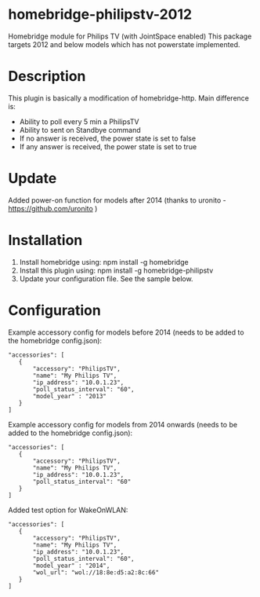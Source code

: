 # homebridge-philipstv-2012
Homebridge module for Philips TV (with JointSpace enabled) 
This package targets 2012 and below models which has not powerstate implemented.

# Description

This plugin is basically a modification of homebridge-http.
Main difference is:
- Ability to poll every 5 min a PhilipsTV
- Ability to sent on Standbye command
- If no answer is received, the power state is set to false
- If any answer is received, the power state is set to true

# Update
Added power-on function for models after 2014 (thanks to uronito - https://github.com/uronito )

# Installation

1. Install homebridge using: npm install -g homebridge
2. Install this plugin using: npm install -g homebridge-philipstv
3. Update your configuration file. See the sample below.

# Configuration

Example accessory config for models before 2014 (needs to be added to the homebridge config.json):
 ```
"accessories": [
	{
		"accessory": "PhilipsTV",
		"name": "My Philips TV",
		"ip_address": "10.0.1.23",
		"poll_status_interval": "60",
		"model_year" : "2013"
	}
]
 ```

Example accessory config for models from 2014 onwards (needs to be added to the homebridge config.json):
 ```
"accessories": [
	{
		"accessory": "PhilipsTV",
		"name": "My Philips TV",
		"ip_address": "10.0.1.23",
		"poll_status_interval": "60"
	}
]
 ```
 
Added test option for WakeOnWLAN:
 ```
"accessories": [
	{
		"accessory": "PhilipsTV",
		"name": "My Philips TV",
		"ip_address": "10.0.1.23",
		"poll_status_interval": "60",
		"model_year" : "2014",
		"wol_url": "wol://18:8e:d5:a2:8c:66"
	}
]
 ```
